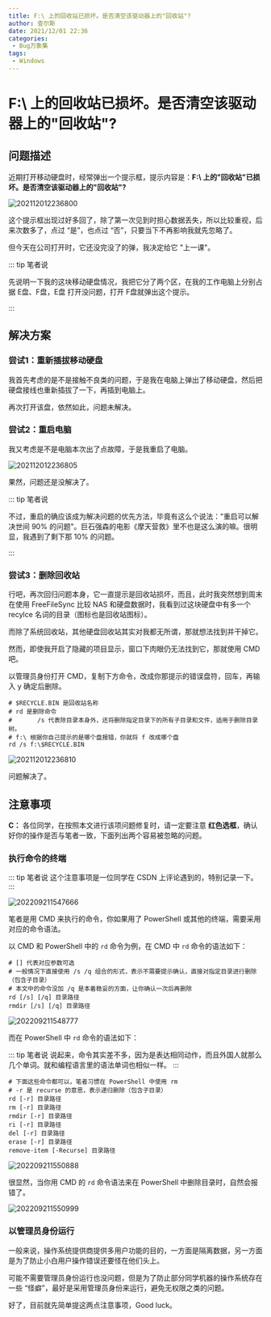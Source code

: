 ```yaml
---
title: F:\ 上的回收站已损坏。是否清空该驱动器上的"回收站"?
author: 查尔斯
date: 2021/12/01 22:36
categories:
 - Bug万象集
tags:
 - Windows
---
```


# F:\ 上的回收站已损坏。是否清空该驱动器上的"回收站"?

## 问题描述

近期打开移动硬盘时，经常弹出一个提示框，提示内容是：**F:\ 上的"回收站"已损坏。是否清空该驱动器上的"回收站"?** 

![202112012236800](../../../../../public/img/2021/12/01/202112012236800.png)

这个提示框出现过好多回了，除了第一次见到时担心数据丢失，所以比较重视，后来次数多了，点过 “是”，也点过 “否”，只要当下不再影响我就先忽略了。

但今天在公司打开时，它还没完没了的弹，我决定给它 "上一课"。

::: tip 笔者说

先说明一下我的这块移动硬盘情况，我把它分了两个区，在我的工作电脑上分别占据 E盘、F盘，E盘 打开没问题，打开 F盘就弹出这个提示。

:::

## 解决方案

### 尝试1：重新插拔移动硬盘

我首先考虑的是不是接触不良类的问题，于是我在电脑上弹出了移动硬盘，然后把硬盘接线也重新插拔了一下，再插到电脑上。

再次打开该盘，依然如此，问题未解决。

### 尝试2：重启电脑

我又考虑是不是电脑本次出了点故障，于是我重启了电脑。

![202112012236805](../../../../../public/img/2021/12/01/202112012236805.jpeg)

果然，问题还是没解决了。

::: tip 笔者说

不过，重启的确应该成为解决问题的优先方法，毕竟有这么个说法："重启可以解决世间 90% 的问题"。巨石强森的电影《摩天营救》里不也是这么演的嘛。很明显，我遇到了剩下那 10% 的问题。

:::

### 尝试3：删除回收站

行吧，再次回归问题本身，它一直提示是回收站损坏，而且，此时我突然想到周末在使用 FreeFileSync 比较 NAS 和硬盘数据时，我看到过这块硬盘中有多一个 recylce 名词的目录（图标也是回收站图标）。

而除了系统回收站，其他硬盘回收站其实对我都无所谓，那就想法找到并干掉它。

然而，即使我开启了隐藏的项目显示，窗口下肉眼仍无法找到它，那就使用 CMD 吧。

以管理员身份打开 CMD，复制下方命令，改成你那提示的错误盘符，回车，再输入 y 确定后删除。

```shell
# $RECYCLE.BIN 是回收站名称
# rd 是删除命令
# 		/s 代表除目录本身外，还将删除指定目录下的所有子目录和文件，适用于删除目录树。
# f:\ 根据你自己提示的是哪个盘报错，你就将 f 改成哪个盘
rd /s f:\$RECYCLE.BIN
```

![202112012236810](../../../../../public/img/2021/12/01/202112012236810.png)

问题解决了。

## 注意事项

**C：** 各位同学，在按照本文进行该项问题修复时，请一定要注意 **红色选框**，确认好你的操作是否与笔者一致，下面列出两个容易被忽略的问题。

### 执行命令的终端

::: tip 笔者说
这个注意事项是一位同学在 CSDN 上评论遇到的，特别记录一下。
:::

![202209211547666](../../../../../public/img/2021/12/01/202209211547666.png)

笔者是用 CMD 来执行的命令，你如果用了 PowerShell 或其他的终端，需要采用对应的命令语法。

以 CMD 和 PowerShell 中的 `rd` 命令为例，在 CMD 中 `rd` 命令的语法如下：

``` shell
# [] 代表对应参数可选
# 一般情况下直接使用 /s /q 组合的形式，表示不需要提示确认，直接对指定目录进行删除（包含子目录）
# 本文中的命令没加 /q 是本着稳妥的方面，让你确认一次后再删除
rd [/s] [/q] 目录路径
rmdir [/s] [/q] 目录路径
```

![202209211548777](../../../../../public/img/2021/12/01/202209211548777.png)

而在 PowerShell 中 `rd` 命令的语法如下：

::: tip 笔者说
说起来，命令其实差不多，因为是表达相同动作，而且外国人就那么几个单词。就和编程语言里的语法单词也相似一样。
:::

```shell
# 下面这些命令都可以，笔者习惯在 PowerShell 中使用 rm
# -r 是 recurse 的意思，表示递归删除（包含子目录）
rd [-r] 目录路径
rm [-r] 目录路径
rmdir [-r] 目录路径
ri [-r] 目录路径
del [-r] 目录路径
erase [-r] 目录路径
remove-item [-Recurse] 目录路径
```

![202209211550888](../../../../../public/img/2021/12/01/202209211550888.png)

很显然，当你用 CMD 的 `rd` 命令语法来在 PowerShell 中删除目录时，自然会报错了。


![202209211550999](../../../../../public/img/2021/12/01/202209211550999.png)

### 以管理员身份运行 

一般来说，操作系统提供商提供多用户功能的目的，一方面是隔离数据，另一方面是为了防止小白用户操作错误还要怪在他们头上。

可能不需要管理员身份运行也没问题，但是为了防止部分同学机器的操作系统存在一些 “怪癖”，最好是采用管理员身份来运行，避免无权限之类的问题。

好了，目前就先简单提这两点注意事项，Good luck。
